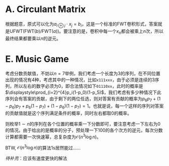 # A. Circulant Matrix

根据题意，原式可以化为$a_{i\oplus j}\cdot x_j=b_i$，这是一个标准的FWT卷积形式，答案就是$\text{UFWT}(\text{FWT}(b)/\text{FWT}(a))$。要注意的是，卷积中每一个$x_n$都会被乘上$n$次，所以最终结果都要乘以$n$的逆元。

# E. Music Game

考虑分数贡献值，不妨以$n=7$举例，我们考虑一个长度为$3$的序列，在不同位置出现的情况有$4$种，考虑其中的一种情况，比如`x111xxx`，由于必须是连续的$3$序列，所以左右的数字必须为$0$，即合法情况如下`01110xx`，此时的概率是$\displaystyle\prod_{i=2}^{4}p_i(1-p_0)(1-p_5)$，我们考虑有多少种情况下此序列会有答案的贡献，由于剩下的两位任选，则对答案有贡献的概率为$p_6 p_7+(1-p_6)p_7+p_6(1-p_7)+(1-p_6)(1-p_7)=1$。也就是说，每一个这样的序列对答案的贡献值就是这个序列满足条件的概率，同时左右都取$0$的概率。

则枚举$1\sim n$的序列在各个位置的概率乘一下分数即可，要注意考虑一下左右为$0$的情况。由于给出的是概率的分子，预处理一下$100$的各个次方的逆元，每次分数计算都需要一次快速幂，总复杂度为$\mathcal{O}(n^3\log n)$。

BTW, $\mathcal{O}(n^3\log n)$的算法1s居然能过……

*待补充*：应该有速度更快的解法